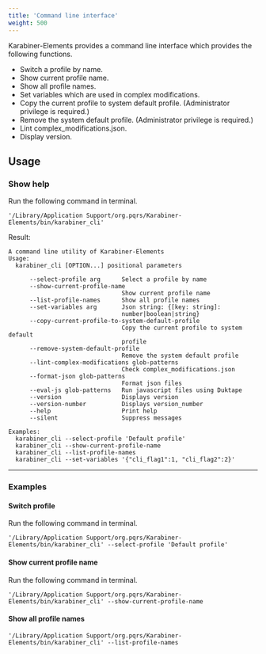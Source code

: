 ```yaml
---
title: 'Command line interface'
weight: 500
---
```


Karabiner-Elements provides a command line interface which provides the following functions.

-   Switch a profile by name.
-   Show current profile name.
-   Show all profile names.
-   Set variables which are used in complex modifications.
-   Copy the current profile to system default profile. (Administrator privilege is required.)
-   Remove the system default profile. (Administrator privilege is required.)
-   Lint complex_modifications.json.
-   Display version.

## Usage

### Show help

Run the following command in terminal.

```shell
'/Library/Application Support/org.pqrs/Karabiner-Elements/bin/karabiner_cli'
```

Result:

```text
A command line utility of Karabiner-Elements
Usage:
  karabiner_cli [OPTION...] positional parameters

      --select-profile arg      Select a profile by name
      --show-current-profile-name
                                Show current profile name
      --list-profile-names      Show all profile names
      --set-variables arg       Json string: {[key: string]:
                                number|boolean|string}
      --copy-current-profile-to-system-default-profile
                                Copy the current profile to system default
                                profile
      --remove-system-default-profile
                                Remove the system default profile
      --lint-complex-modifications glob-patterns
                                Check complex_modifications.json
      --format-json glob-patterns
                                Format json files
      --eval-js glob-patterns   Run javascript files using Duktape
      --version                 Displays version
      --version-number          Displays version_number
      --help                    Print help
      --silent                  Suppress messages

Examples:
  karabiner_cli --select-profile 'Default profile'
  karabiner_cli --show-current-profile-name
  karabiner_cli --list-profile-names
  karabiner_cli --set-variables '{"cli_flag1":1, "cli_flag2":2}'
```

---

### Examples

#### Switch profile

Run the following command in terminal.

```shell
'/Library/Application Support/org.pqrs/Karabiner-Elements/bin/karabiner_cli' --select-profile 'Default profile'
```

#### Show current profile name

Run the following command in terminal.

```shell
'/Library/Application Support/org.pqrs/Karabiner-Elements/bin/karabiner_cli' --show-current-profile-name
```

#### Show all profile names

```shell
'/Library/Application Support/org.pqrs/Karabiner-Elements/bin/karabiner_cli' --list-profile-names
```
